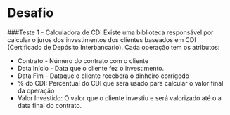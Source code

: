 # Desafio

###Teste 1 - Calculadora de CDI
Existe uma biblioteca responsável por calcular o juros dos investimentos dos clientes baseados em CDI (Certificado de Depósito Interbancário). 
Cada operação tem os atributos:
* Contrato - Número do contrato com o cliente
* Data Início - Data que o cliente fez o investimento.
* Data Fim - Dataque o cliente receberá o dinheiro corrigodo
* % do CDI: Percentual do CDI que será usado para calcular o valor final da operação
* Valor Investido: O valor que o cliente investiu e será valorizado até o a data final do contrato.
